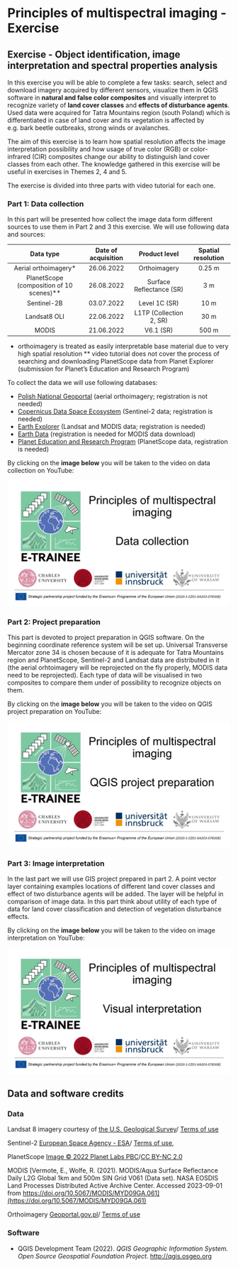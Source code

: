 Principles of multispectral imaging - Exercise
================

## Exercise - Object identification, image interpretation and spectral properties analysis

In this exercise you will be able to complete a few tasks: search, select and download imagery acquired by different sensors, visualize them in QGIS software in **natural and false color composites** and visually interpret to recognize variety of **land cover classes** and **effects of disturbance agents**. Used data were acquired for Tatra Mountains region (south Poland) which is differentiated in case of land cover and its vegetation is affected by e.g. bark beetle outbreaks, strong winds or avalanches.

The aim of this exercise is to learn how spatial resolution affects the image interpretation possibility and how usage of true color (RGB) or color-infrared (CIR) composites change our ability to distinguish land cover classes from each other. The knowledge gathered in this exercise will be useful in exercises in Themes 2, 4 and 5.

The exercise is divided into three parts with video tutorial for each one.

### Part 1: Data collection

In this part will be presented how collect the image data form different sources to use them in Part 2 and 3 this exercise. We will use following data and sources:

|                 Data type                  | Date of acquisition |      Product level       | Spatial resolution |
|:------------------------------------------:|:-------------------:|:------------------------:|:------------------:|
|           Aerial orthoimagery\*            |     26.06.2022      |       Orthoimagery       |       0.25 m       |
| PlanetScope (composition of 10 scenes)\*\* |     26.08.2022      | Surface Reflectance (SR) |        3 m         |
|                Sentinel-2B                 |     03.07.2022      |      Level 1C (SR)       |        10 m        |
|                Landsat8 OLI                |     22.06.2022      | L1TP (Collection 2, SR)  |        30 m        |
|                   MODIS                    |     21.06.2022      |        V6.1 (SR)         |       500 m        |

- orthoimagery is treated as easily interpretable base material due to very high spatial resolution \*\* video tutorial does not cover the process of searching and downloading PlanetScope data from Planet Explorer (submission for Planet’s Education and Research Program)

To collect the data we will use following databases:

- [Polish National Geoportal](https://mapy.geoportal.gov.pl/imap/Imgp_2.html) (aerial orthoimagery; registration is not needed)
- [Copernicus Data Space Ecosystem](https://dataspace.copernicus.eu/) (Sentinel-2 data; registration is needed)
- [Earth Explorer](https://earthexplorer.usgs.gov/) (Landsat and MODIS data; registration is needed)
- [Earth Data](https://urs.earthdata.nasa.gov/home) (registration is needed for MODIS data download)
- [Planet Education and Research Program](https://www.planet.com/markets/education-and-research/) (PlanetScope data, registration is needed)

By clicking on the **image below** you will be taken to the video on data collection on YouTube:

[![Data collection video on YouTube](media_exercise/E-TRAINEE_Video_M2_part1.jpg)](https://www.youtube.com/watch?v=l7yvqFoo8rE&list=PLyrFi-gvJfnt5qeGNkKxJGCWqWyYItOE6&index=3)

### Part 2: Project preparation

This part is devoted to project preparation in QGIS software. On the beginning coordinate reference system will be set up. Universal Transverse Mercator zone 34 is chosen because of it is adequate for Tatra Mountains region and PlanetScope, Sentinel-2 and Landsat data are distributed in it (the aerial orhtoimagery will be reprojected on the fly properly, MODIS data need to be reprojected). Each type of data will be visualised in two composites to compare them under of possibility to recognize objects on them.

By clicking on the **image below** you will be taken to the video on QGIS project preparation on YouTube:

[![Data collection video on YouTube](media_exercise/E-TRAINEE_Video_M2_part2.jpg)](https://www.youtube.com/watch?v=ibpYFEqOggE&list=PLyrFi-gvJfnt5qeGNkKxJGCWqWyYItOE6)

### Part 3: Image interpretation

In the last part we will use GIS project prepared in part 2. A point vector layer containing examples locations of different land cover classes and effect of two disturbance agents will be added. The layer will be helpful in comparison of image data. In this part think about utility of each type of data for land cover classification and detection of vegetation disturbance effects.

By clicking on the **image below** you will be taken to the video on image interpretation on YouTube:

[![Data collection video on YouTube](media_exercise/E-TRAINEE_Video_M2_part3.jpg)](https://www.youtube.com/watch?v=7dxdM7i1Z3E&list=PLyrFi-gvJfnt5qeGNkKxJGCWqWyYItOE6&index=4)

## Data and software credits

### Data

Landsat 8 imagery courtesy of [the U.S. Geological Survey](https://www.usgs.gov/)/ [Terms of use](https://www.usgs.gov/information-policies-and-instructions/copyrights-and-credits)

Sentinel-2 [European Space Agency - ESA](https://scihub.copernicus.eu/)/ [Terms of use](https://scihub.copernicus.eu/twiki/do/view/SciHubWebPortal/TermsConditions),

PlanetScope [Image © 2022 Planet Labs PBC](https://www.planet.com)/[CC BY-NC 2.0](https://creativecommons.org/licenses/by-nc/2.0/)

MODIS [Vermote, E., Wolfe, R. (2021). MODIS/Aqua Surface Reflectance Daily L2G Global 1km and 500m SIN Grid V061 (Data set). NASA EOSDIS Land Processes Distributed Active Archive Center. Accessed 2023-09-01 from https://doi.org/10.5067/MODIS/MYD09GA.061](https://doi.org/10.5067/MODIS/MYD09GA.061)

Orthoimagery [Geoportal.gov.pl](https://www.geoportal.gov.pl)/ [Terms of use](https://www.geoportal.gov.pl/regulamin)

### Software

- QGIS Development Team (2022). *QGIS Geographic Information System. Open Source Geospatial Foundation Project*. <http://qgis.osgeo.org>
